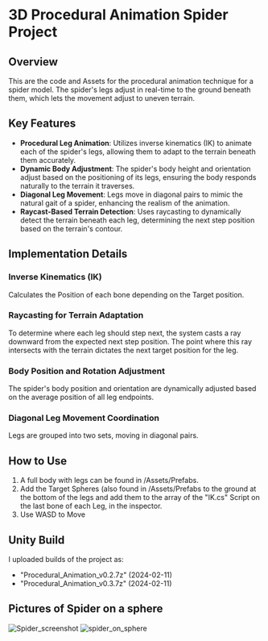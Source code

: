 # 3D Procedural Animation Spider Project

## Overview
This are the code and Assets for the procedural animation technique for a spider model. The spider's legs adjust in real-time to the ground beneath them, which lets the movement adjust to uneven terrain.

## Key Features

- **Procedural Leg Animation**: Utilizes inverse kinematics (IK) to animate each of the spider's legs, allowing them to adapt to the terrain beneath them accurately.
- **Dynamic Body Adjustment**: The spider's body height and orientation adjust based on the positioning of its legs, ensuring the body responds naturally to the terrain it traverses.
- **Diagonal Leg Movement**: Legs move in diagonal pairs to mimic the natural gait of a spider, enhancing the realism of the animation.
- **Raycast-Based Terrain Detection**: Uses raycasting to dynamically detect the terrain beneath each leg, determining the next step position based on the terrain's contour.

## Implementation Details

### Inverse Kinematics (IK)
Calculates the Position of each bone depending on the Target position.

### Raycasting for Terrain Adaptation
To determine where each leg should step next, the system casts a ray downward from the expected next step position. The point where this ray intersects with the terrain dictates the next target position for the leg.

### Body Position and Rotation Adjustment
The spider's body position and orientation are dynamically adjusted based on the average position of all leg endpoints.

### Diagonal Leg Movement Coordination
Legs are grouped into two sets, moving in diagonal pairs.

## How to Use

1. A full body with legs can be found in /Assets/Prefabs.
2. Add the Target Spheres (also found in /Assets/Prefabs to the ground at the bottom of the legs and add them to the array of the "IK.cs" Script on the last bone of each Leg, in the inspector.
3. Use WASD to Move

## Unity Build
I uploaded builds of the project as: 
- "Procedural_Animation_v0.2.7z" (2024-02-11)
- "Procedural_Animation_v0.3.7z" (2024-02-11)

## Pictures of Spider on a sphere
![Spider_screenshot](https://github.com/Tr0sh55/3D_Procedural_Animation/assets/47827386/7a1d6589-d3aa-435e-b049-43af21ff7980)
![spider_on_sphere](https://github.com/Tr0sh55/3D_Procedural_Animation/assets/47827386/816b4094-2b8b-4238-a501-38c51e75b12c)


